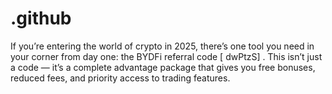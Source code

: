 # .github
If you’re entering the world of crypto in 2025, there’s one tool you need in your corner from day one: the BYDFi referral code [ dwPtzS] . This isn’t just a code — it’s a complete advantage package that gives you free bonuses, reduced fees, and priority access to trading features.
